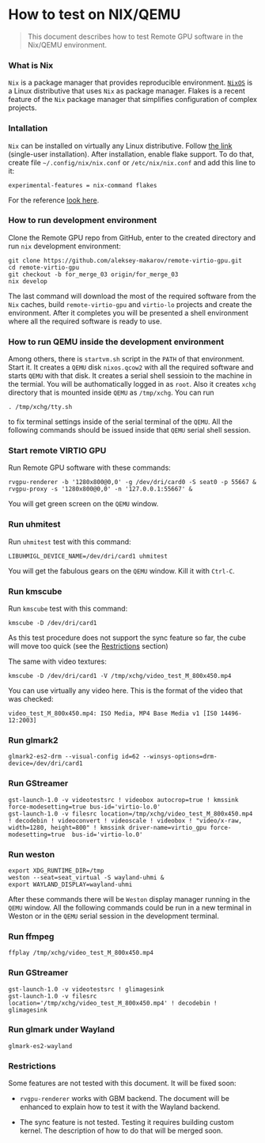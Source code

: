 # How to test on NIX/QEMU

> This document describes how to test Remote GPU software in the Nix/QEMU environment.

### What is Nix

`Nix` is a package manager that provides reproducible environment.
[`NixOS`](https://nixos.org/) is a Linux distributive that uses `Nix` as package manager.
Flakes is a recent feature of the `Nix` package manager that simplifies configuration of
complex projects.

### Intallation

`Nix` can be installed on virtually any Linux distributive.
Follow [the link](https://nixos.org/download) (single-user installation).
After installation, enable flake support.
To do that, create file `~/.config/nix/nix.conf` or `/etc/nix/nix.conf`
and add this line to it:

    experimental-features = nix-command flakes

For the reference [look here](https://nixos.wiki/wiki/Flakes).

### How to run development environment

Clone the Remote GPU repo from GitHub, enter to the created directory and run `nix` development environment:

    git clone https://github.com/aleksey-makarov/remote-virtio-gpu.git
    cd remote-virtio-gpu
    git checkout -b for_merge_03 origin/for_merge_03
    nix develop

The last command will download the most of the required software from the `Nix` caches,
build `remote-virtio-gpu` and `virtio-lo` projects and create the environment.
After it completes you will be presented a shell environment where all the required
software is ready to use.

### How to run QEMU inside the development environment

Among others, there is `startvm.sh` script in the `PATH` of that environment.
Start it.  It creates a `QEMU` disk `nixos.qcow2` with all the required software
and starts `QEMU` with that disk.  It creates a serial shell sessioin to the
machine in the termial.  You will be authomatically logged in as `root`.
Also it creates `xchg` directory that is mounted inside `QEMU` as `/tmp/xchg`.
You can run

    . /tmp/xchg/tty.sh

to fix terminal settings inside of the serial terminal of the `QEMU`.
All the following commands should be issued inside that `QEMU` serial shell
session.

### Start remote VIRTIO GPU

Run Remote GPU software with these commands:

    rvgpu-renderer -b '1280x800@0,0' -g /dev/dri/card0 -S seat0 -p 55667 &
    rvgpu-proxy -s '1280x800@0,0' -n '127.0.0.1:55667' &

You will get green screen on the `QEMU` window.

### Run uhmitest

Run `uhmitest` test with this command:

    LIBUHMIGL_DEVICE_NAME=/dev/dri/card1 uhmitest

You will get the fabulous gears on the `QEMU` window.  Kill it with `Ctrl-C`.

### Run kmscube

Run `kmscube` test with this command:

    kmscube -D /dev/dri/card1

As this test procedure does not support the sync feature so far, the cube
will move too quick (see the [Restrictions]() section)

The same with video textures:

    kmscube -D /dev/dri/card1 -V /tmp/xchg/video_test_M_800x450.mp4

You can use virtually any video here.  This is the format of the video that was
checked:

    video_test_M_800x450.mp4: ISO Media, MP4 Base Media v1 [IS0 14496-12:2003]

### Run glmark2

    glmark2-es2-drm --visual-config id=62 --winsys-options=drm-device=/dev/dri/card1

### Run GStreamer

    gst-launch-1.0 -v videotestsrc ! videobox autocrop=true ! kmssink force-modesetting=true bus-id='virtio-lo.0'
    gst-launch-1.0 -v filesrc location=/tmp/xchg/video_test_M_800x450.mp4 ! decodebin ! videoconvert ! videoscale ! videobox ! "video/x-raw, width=1280, height=800" ! kmssink driver-name=virtio_gpu force-modesetting=true  bus-id='virtio-lo.0'

### Run weston

    export XDG_RUNTIME_DIR=/tmp
    weston --seat=seat_virtual -S wayland-uhmi &
    export WAYLAND_DISPLAY=wayland-uhmi

After these commands there will be `Weston` display manager running in the `QEMU` window.
All the following commands could be run in a new terminal in Weston or in the
`QEMU` serial session in the development terminal.

### Run ffmpeg

    ffplay /tmp/xchg/video_test_M_800x450.mp4

### Run GStreamer

    gst-launch-1.0 -v videotestsrc ! glimagesink
    gst-launch-1.0 -v filesrc location='/tmp/xchg/video_test_M_800x450.mp4' ! decodebin ! glimagesink

### Run glmark under Wayland

    glmark-es2-wayland

### Restrictions

Some features are not tested with this document.  It will be fixed soon:

- `rvgpu-renderer` works with GBM backend.  The document will be enhanced to explain how to test it
  with the Wayland backend.

- The sync feature is not tested.  Testing it requires building custom kernel.
  The description of how to do that will be merged soon.
